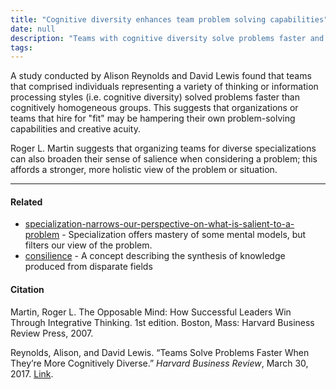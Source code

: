 ```yaml
---
title: "Cognitive diversity enhances team problem solving capabilities"
date: null
description: "Teams with cognitive diversity solve problems faster and think more creatively than homogeneous groups, showing the value of diverse thinking styles in improving team performance and problem-solving."
tags:
---
```


A study conducted by Alison Reynolds and David Lewis found that teams that comprised individuals representing a variety of thinking or information processing styles (i.e. cognitive diversity) solved problems faster than cognitively homogeneous groups. This suggests that organizations or teams that hire for "fit" may be hampering their own problem-solving capabilities and creative acuity.

Roger L. Martin suggests that organizing teams for diverse specializations can also broaden their sense of salience when considering a problem; this affords a stronger, more holistic view of the problem or situation.

---

#### Related

- [specialization-narrows-our-perspective-on-what-is-salient-to-a-problem]() - Specialization offers mastery of some mental models, but filters our view of the problem.
- [consilience]() - A concept describing the synthesis of knowledge produced from disparate fields

#### Citation

Martin, Roger L. The Opposable Mind: How Successful Leaders Win Through Integrative Thinking. 1st edition. Boston, Mass: Harvard Business Review Press, 2007.

Reynolds, Alison, and David Lewis. “Teams Solve Problems Faster When They’re More Cognitively Diverse.” _Harvard Business Review_, March 30, 2017. [Link](https://hbr.org/2017/03/teams-solve-problems-faster-when-theyre-more-cognitively-diverse).
